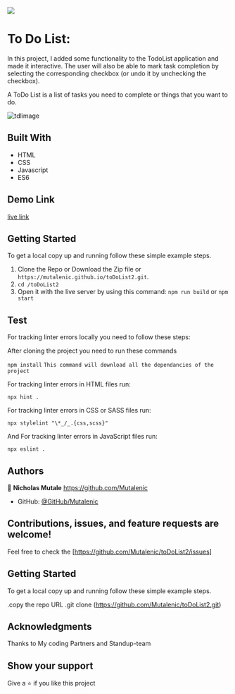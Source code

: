 ![](https://img.shields.io/badge/Microverse-blueviolet)

# To Do List:

In this project, I added some functionality to the TodoList application and made it interactive. The user will also be able to mark task completion by selecting the corresponding checkbox (or undo it by unchecking the checkbox).
 
A ToDo List is a list of tasks you need to complete or things that you want to do.

![tdlimage](https://user-images.githubusercontent.com/19844175/156894074-784c0ab9-e9cb-4ffc-9e15-09c1489cfb02.png)

## Built With

- HTML
- CSS
- Javascript
- ES6


## Demo Link
[live link](https://mutalenic.github.io/toDoList2/)

## Getting Started

To get a local copy up and running follow these simple example steps.

1. Clone the Repo or Download the Zip file or `https://mutalenic.github.io/toDoList2.git`.
2. `cd /toDoList2`
3. Open it with the live server by using this command: `npm run build` or `npm start`

## Test

For tracking linter errors locally you need to follow these steps:

After cloning the project you need to run these commands

`npm install` `This command will download all the dependancies of the project`

For tracking linter errors in HTML files run:

`npx hint .`

For tracking linter errors in CSS or SASS files run:

`npx stylelint "\*_/_.{css,scss}"`

And For tracking linter errors in JavaScript files run:

`npx eslint .`


## Authors

 👤 **Nicholas Mutale** https://github.com/Mutalenic
 
 - GitHub: [@GitHub/Mutalenic](https://github.com/Mutalenic)

## Contributions, issues, and feature requests are welcome!

Feel free to check the [https://github.com/Mutalenic/toDoList2/issues]

## Getting Started

To get a local copy up and running follow these simple example steps.

.copy the repo URL
.git clone (https://github.com/Mutalenic/toDoList2.git)

## Acknowledgments

Thanks to My coding Partners and Standup-team 


## Show your support

Give a ⭐️ if you like this project
